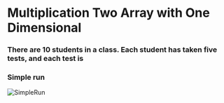 # Multiplication Two Array with One Dimensional
### There are 10 students in a class. Each student has taken five tests, and each test is 

### Simple run
![SimpleRun](https://user-images.githubusercontent.com/32389129/65476608-2b044a80-de8c-11e9-899e-002f782a05fb.gif)
